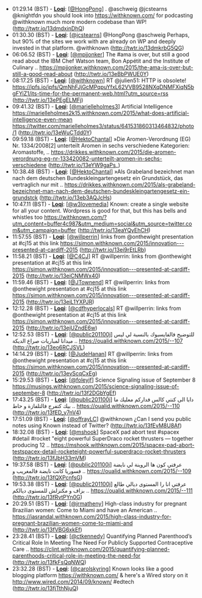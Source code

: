 * <a id="01:29.14">01:29.14 (BST)</a> - __[Loqi](https://github.com/Loqi)__: [<a href="https://twitter.com/HongPong">@HongPong</a>] . @aschweig @jcstearns @knightfdn you should look into https://withknown.com/ for podcasting @withknown much more modern codebase than  WP! (http://twtr.io/13dmdxinDhQ)
* <a id="01:30.30">01:30.30 (BST)</a> - __[Loqi](https://github.com/Loqi)__: [<a href="https://twitter.com/jcstearns">@jcstearns</a>] @HongPong @aschweig Perhaps, but 90% of the sites we work with are already on WP and deeply invested in that platform. @withknown (http://twtr.io/13dmkrbG5QG)
* <a id="06:06.52">06:06.52 (BST)</a> - __[Loqi](https://github.com/Loqi)__: [<a href="https://twitter.com/mpjjonker">@mpjjonker</a>] The #ama is over, but still a good read about the IBM Chef Watson team, Bon Appétit and the Institute of Culinary .. https://mpjjonker.withknown.com/2015/the-ama-is-over-but-still-a-good-read-about (http://twtr.io/13eBbPWUE0Y)
* <a id="08:17.25">08:17.25 (BST)</a> - __[Loqi](https://github.com/Loqi)__: [<a href="https://twitter.com/withknown">@withknown</a>] RT @julien51: HTTP is obsolete! https://ipfs.io/ipfs/QmNhFJjGcMPqpuYfxL62VVB9528NXqDNMFXiqN5bgFYiZ1/its-time-for-the-permanent-web.html?utm_source=rss (http://twtr.io/13ePEgELMFj)
* <a id="09:41.32">09:41.32 (BST)</a> - __[Loqi](https://github.com/Loqi)__: [<a href="https://twitter.com/marielleholmes3">@marielleholmes3</a>] Artificial Intelligence https://marielleholmes2k15.withknown.com/2015/what-does-artificial-intelligence-even-mean https://twitter.com/marielleholmes3/status/641531860313464832/photo/1 (http://twtr.io/13eWuCTdd0Y)
* <a id="09:59.18">09:59.18 (BST)</a> - __[Loqi](https://github.com/Loqi)__: [<a href="https://twitter.com/HektoChantal">@HektoChantal</a>] »Die Aromen-Verordnung (EG) Nr. 1334/2008[2] unterteilt Aromen in sechs verschiedene Kategorien: Aromastoffe, .. https://drikkes.withknown.com/2015/die-aromen-verordnung-eg-nr-133420082-unterteilt-aromen-in-sechs-verschiedene (http://twtr.io/13eYW9gaPs_)
* <a id="10:38.48">10:38.48 (BST)</a> - __[Loqi](https://github.com/Loqi)__: [<a href="https://twitter.com/HektoChantal">@HektoChantal</a>] »Als Grabeland bezeichnet man nach dem deutschen Bundeskleingartengesetz ein Grundstück, das vertraglich nur mit .. https://drikkes.withknown.com/2015/als-grabeland-bezeichnet-man-nach-dem-deutschen-bundeskleingartengesetz-ein-grundstck (http://twtr.io/13eb3AQJcHs)
* <a id="10:47.11">10:47.11 (BST)</a> - __[Loqi](https://github.com/Loqi)__: [<a href="https://twitter.com/w3lovemedia">@w3lovemedia</a>] Known: create a single website for all your content. Wordpress is good for that, but this has bells and whistles too https://withknown.com/?utm_content=buffer4c987&utm_medium=social&utm_source=twitter.com&utm_campaign=buffer (http://twtr.io/13eaYQyEhCH)
* <a id="11:57.55">11:57.55 (BST)</a> - __[Loqi](https://github.com/Loqi)__: [<a href="https://twitter.com/willperrin">@willperrin</a>] links from @onthewight presentation at #cj15 at this link https://simon.withknown.com/2015/innovation---presented-at-cardiff-2015 (http://twtr.io/13ei9rEtLRb)
* <a id="11:58.21">11:58.21 (BST)</a> - __[Loqi](https://github.com/Loqi)__: [<a href="https://twitter.com/C4CJ">@C4CJ</a>] RT @willperrin: links from @onthewight presentation at #cj15 at this link https://simon.withknown.com/2015/innovation---presented-at-cardiff-2015 (http://twtr.io/13eiCNMWx40)
* <a id="11:59.46">11:59.46 (BST)</a> - __[Loqi](https://github.com/Loqi)__: [<a href="https://twitter.com/JTownend">@JTownend</a>] RT @willperrin: links from @onthewight presentation at #cj15 at this link https://simon.withknown.com/2015/innovation---presented-at-cardiff-2015 (http://twtr.io/13eiL1YXPJR)
* <a id="12:12.28">12:12.28 (BST)</a> - __[Loqi](https://github.com/Loqi)__: [<a href="https://twitter.com/cdfhyperlocals">@cdfhyperlocals</a>] RT @willperrin: links from @onthewight presentation at #cj15 at this link https://simon.withknown.com/2015/innovation---presented-at-cardiff-2015 (http://twtr.io/13ejUZndE6w)
* <a id="12:52.53">12:52.53 (BST)</a> - __[Loqi](https://github.com/Loqi)__: [<a href="https://twitter.com/public201100j">@public201100j</a>] للتوضيح فالفايسبوك بالنسبة لي ليس ميدانا لمباريات صراع الديكة .. https://oualid.withknown.com/2015/--107 (http://twtr.io/13eo6RCJSVL)
* <a id="14:14.29">14:14.29 (BST)</a> - __[Loqi](https://github.com/Loqi)__: [<a href="https://twitter.com/JudeHanan">@JudeHanan</a>] RT @willperrin: links from @onthewight presentation at #cj15 at this link https://simon.withknown.com/2015/innovation---presented-at-cardiff-2015 (http://twtr.io/13evScqCxEg)
* <a id="15:29.53">15:29.53 (BST)</a> - __[Loqi](https://github.com/Loqi)__: [<a href="https://twitter.com/foleyjf">@foleyjf</a>] Science Signaling issue of September 8 https://musings.withknown.com/2015/science-signaling-issue-of-september-8 (http://twtr.io/13f2DGbYgEf)
* <a id="17:43.25">17:43.25 (BST)</a> - __[Loqi](https://github.com/Loqi)__: [<a href="https://twitter.com/public201100j">@public201100j</a>] دابا الى كنتي كالس فداركم معليك ما بيك كتفرج فالتلفازة و حاط .. https://oualid.withknown.com/2015/--110 (http://twtr.io/13fED_y7nV4)
* <a id="17:51.09">17:51.09 (BST)</a> - __[Loqi](https://github.com/Loqi)__: [<a href="https://twitter.com/offrayLC">@offrayLC</a>] @withknown ¿Can I send you public notes using Known instead of Twitter? (http://twtr.io/13fEvM8U8Af)
* <a id="18:32.08">18:32.08 (BST)</a> - __[Loqi](https://github.com/Loqi)__: [<a href="https://twitter.com/mshook">@mshook</a>] SpaceX pad abort test #spacex #detail #rocket "eight powerful SuperDraco rocket thrusters — together producing 12 .. https://mshook.withknown.com/2015/spacex-pad-abort-testspacex-detail-rocketeight-powerful-superdraco-rocket-thrusters (http://twtr.io/13fJbH33mVM)
* <a id="19:37.58">19:37.58 (BST)</a> - __[Loqi](https://github.com/Loqi)__: [<a href="https://twitter.com/public201100j">@public201100j</a>] عرفتي كون ها الروينة لي نايضة فسوريا كانت نايضة فالمغريب و .. https://oualid.withknown.com/2015/--109 (http://twtr.io/13fQXPcnfsG)
* <a id="19:53.38">19:53.38 (BST)</a> - __[Loqi](https://github.com/Loqi)__: [<a href="https://twitter.com/public201100j">@public201100j</a>] عرفتي انا را المستوى ديالي طالع بزاف و مكنزلش للمستوى ديالكم .. https://oualid.withknown.com/2015/--111 (http://twtr.io/13fRvtPYn0G)
* <a id="20:29.51">20:29.51 (BST)</a> - __[Loqi](https://github.com/Loqi)__: [<a href="https://twitter.com/jrmatheny">@jrmatheny</a>] High-class industry for pregnant Brazilian women: Come to Miami and have an American .. https://jasrandal.withknown.com/2015/high-class-industry-for-pregnant-brazilian-women-come-to-miami-and (http://twtr.io/13fVBG6xkEf)
* <a id="23:28.41">23:28.41 (BST)</a> - __[Loqi](https://github.com/Loqi)__: [<a href="https://twitter.com/ctkennedy">@ctkennedy</a>] Quantifying Planned Parenthood’s Critical Role In Meeting The Need For Publicly Supported Contraceptive Care .. https://clint.withknown.com/2015/quantifying-planned-parenthoods-critical-role-in-meeting-the-need-for (http://twtr.io/13fkFsQqNWQ)
* <a id="23:32.28">23:32.28 (BST)</a> - __[Loqi](https://github.com/Loqi)__: [<a href="https://twitter.com/carolskyring">@carolskyring</a>] Known looks like a good blogging platform https://withknown.com/ & here's a Wired story on it  http://www.wired.com/2014/09/known/ #edtech (http://twtr.io/13fjTthNjuQ)

